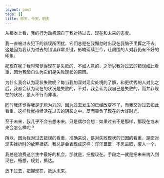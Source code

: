 ```yaml
---
layout: post
tags: []
title: 昨天，今天，明天
---
```


从根本上看，我的行为动机源自于我对待过去、现在和未来的态度。

我一直被过去犯下的错误所困扰，它们总是在我懈怠时出现在我脑子里挥之不去。这是因为我认为过去的错误非常关键，影响延续至今，让周围的人对我仍有不好的印象。

那现在呢？我时常觉得现在是失败的、不如人意的，之所以我对过去的错误如此看重，因为我暗自认为它们是失败现状的原因。

为什么我会认为现状失败呢？每当我加深对现实处境的了解，和更优秀的人对比之后，我都会认为现在的状况是失败的，不对，我会认为我自己是失败的，而并非现在的状况，是人不行而非事。

同时我还觉得我是无能为力的，因为过去发生的已经改变不了，而我又对过去如此看重，这样我就持续活在过去的阴影之中，反而辜负了现在的大好时光。

至于未来，我几乎不会去想未来。只是偶尔会想：如果过去不是那样，那现在或未来会怎么样呢？

所以，因为我对过去错误的看重，准确来说，是对失败现状的归因的看重，是面对现实挫折时的放弃抵抗，我总是会表现成这样：浑浑噩噩，不思进取，废人一个。

我总是浪费这余生中最好的机会，那就是，把握现在。手段之一就是把未来纳入到现在，畅想，规划，抵达。

放下过去，把握现在，抵达未来。



